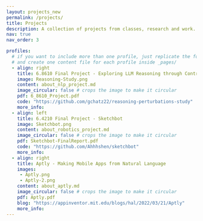 ```yaml
---
layout: projects_new
permalink: /projects/
title: Projects
description: A collection of projects from classes, research and work.
nav: true
nav_order: 3

profiles:
  # if you want to include more than one profile, just replicate the following block
  # and create one content file for each profile inside _pages/
  - align: right
    title: 6.8610 Final Project - Exploring LLM Reasoning through Controlled Prompt Variations
    image: Reasoning-Study.png
    content: about_nlp_project.md
    image_circular: false # crops the image to make it circular
    pdf: 6_8610_Project.pdf
    code: "https://github.com/gchatz22/reasoning-perturbations-study"
    more_info:
  - align: left
    title: 6.4210 Final Project - Sketchbot
    image: Sketchbot.png
    content: about_robotics_project.md
    image_circular: false # crops the image to make it circular
    pdf: Sketchbot-FinalReport.pdf
    code: "https://github.com/Ahhhshen/sketchbot"
    more_info:
  - align: right
    title: Aptly - Making Mobile Apps from Natural Language
    images: 
     - Aptly.png
     - Aptly-2.png
    content: about_aptly.md
    image_circular: false # crops the image to make it circular
    pdf: Aptly.pdf
    blog: "https://appinventor.mit.edu/blogs/hal/2022/03/21/Aptly"
    more_info:
---
```

